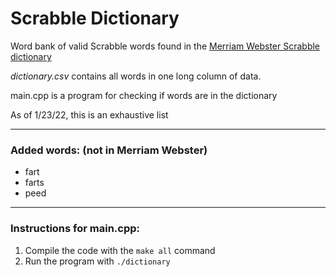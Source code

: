 # Scrabble Dictionary

Word bank of valid Scrabble words found in the [Merriam Webster Scrabble dictionary](https://scrabble.merriam.com/)

*dictionary.csv* contains all words in one long column of data.

main.cpp is a program for checking if words are in the dictionary

As of 1/23/22, this is an exhaustive list

---

### Added words: (not in Merriam Webster)
- fart
- farts
- peed

---

### Instructions for main.cpp:
1. Compile the code with the `make all` command
2. Run the program with `./dictionary`
